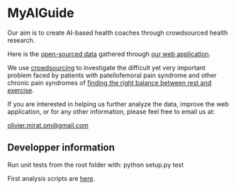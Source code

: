 # MyAIGuide

Our aim is to create AI-based health coaches through crowdsourced health research.<br/>

Here is the <a href='./data/raw/ParticipantData' target='_blank'>open-sourced data</a> gathered through <a href='https://myaiguide.org/' target='_blank'>our web application</a>. 

We use <a href='https://medium.com/@oliviermirat/crowdsourcing-health-research-a-new-chance-for-patients-and-tech-people-8658ae298254' target='_blank'>crowdsourcing</a> to investigate the difficult yet very important problem faced by patients with patellofemoral pain syndrome and other chronic pain syndromes of <a href='https://www.painscience.com/articles/art-of-rest.php' target='_blank'>finding the right balance between rest and exercise</a>.

If you are interested in helping us further analyze the data, improve the web application, or for any other information, please feel free to email us at: <br/>

olivier.mirat.om@gmail.com <br/>

## Developper information

Run unit tests from the root folder with: python setup.py test

First analysis scripts are <a href='./scripts' target='_blank'>here</a>.